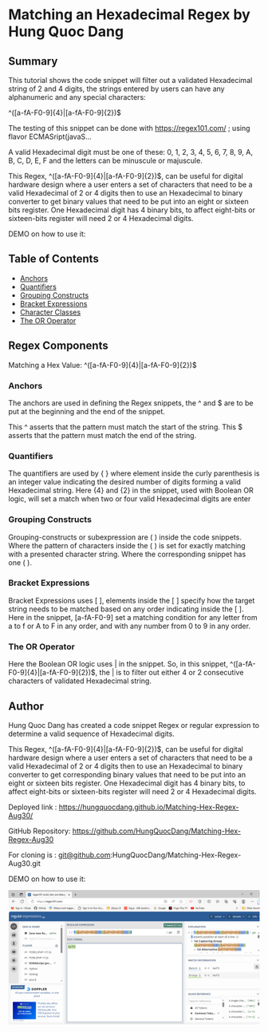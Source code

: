 # Matching an Hexadecimal Regex by Hung Quoc Dang



## Summary

This tutorial shows the code snippet will filter out a validated Hexadecimal string of 2 and 4 digits, the strings entered by users can have any alphanumeric and any special characters:

^([a-fA-F0-9]{4}|[a-fA-F0-9]{2})$

The testing of this snippet can be done with https://regex101.com/ ; using flavor ECMASript(javaS…

A valid Hexadecimal digit must be one of these: 0, 1, 2, 3, 4, 5, 6, 7, 8, 9, A, B, C, D, E, F and the letters can be minuscule or majuscule.

This Regex, ^([a-fA-F0-9]{4}|[a-fA-F0-9]{2})$, can be useful for digital hardware design where a user enters a set of characters that need to be a valid Hexadecimal of 2 or 4 digits then to use an Hexadecimal to binary converter to get binary values that need to be put into an eight or sixteen bits register.  One Hexadecimal digit has 4 binary bits,  to affect eight-bits or sixteen-bits register will need 2 or 4 Hexadecimal digits.

DEMO on how to use it: 



## Table of Contents

- [Anchors](#anchors)
- [Quantifiers](#quantifiers)
- [Grouping Constructs](#grouping-constructs)
- [Bracket Expressions](#bracket-expressions)
- [Character Classes](#character-classes)
- [The OR Operator](#the-or-operator)


## Regex Components

Matching a Hex Value: ^([a-fA-F0-9]{4}|[a-fA-F0-9]{2})$

### Anchors

The anchors are used in defining the Regex snippets, the ^ and $ are to be put at the beginning and the end of the snippet.

This ^ asserts that the pattern must match the start of the string. This $ asserts that the pattern must match the end of the string.

### Quantifiers

The quantifiers are used by { } where element inside the curly parenthesis is an integer value indicating the desired number of digits forming a valid Hexadecimal string.  Here {4} and {2} in the snippet, used with Boolean OR logic, will set a match when two or four valid Hexadecimal digits are enter

### Grouping Constructs

Grouping-constructs or subexpression are ( ) inside the code snippets.  Where the pattern of characters inside the ( ) is set for exactly matching with a presented character string.  Where the corresponding snippet has one ( ).

### Bracket Expressions

Bracket Expressions uses [  ], elements inside the  [  ]  specify how the target string needs to be matched  based on any order indicating inside the [  ].  Here in the snippet, [a-fA-F0-9] set a matching condition for any letter from a to f or A to F in any order, and with any number from 0 to 9 in any order.


### The OR Operator

Here the Boolean OR logic uses | in the snippet.  So, in this snippet, ^([a-fA-F0-9]{4}|[a-fA-F0-9]{2})$,  the | is to filter out either 4 or 2 consecutive characters of validated Hexadecimal string.


## Author

Hung Quoc Dang has created a code snippet Regex or regular expression to determine a valid sequence of Hexadecimal digits. 

This Regex, ^([a-fA-F0-9]{4}|[a-fA-F0-9]{2})$, can be useful for digital hardware design where a user enters a set of characters that need to be a valid Hexadecimal of 2 or 4 digits then to use an Hexadecimal to binary converter to get corresponding binary values that need to be put into an eight or sixteen bits register.  One Hexadecimal digit has 4 binary bits,  to affect eight-bits or sixteen-bits register will need 2 or 4 Hexadecimal digits.  

Deployed link :  https://hungquocdang.github.io/Matching-Hex-Regex-Aug30/

GitHub Repository: https://github.com/HungQuocDang/Matching-Hex-Regex-Aug30

For cloning is : git@github.com:HungQuocDang/Matching-Hex-Regex-Aug30.git

DEMO on how to use it:

![Alt text](Regex-Hex-Matching.PNG)